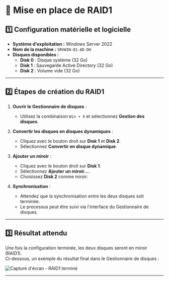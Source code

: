 # :minidisc: Mise en place de RAID1

## :one: Configuration matérielle et logicielle
  
- **Système d'exploitation :** Windows Server 2022  
- **Nom de la machine :** `SRVWIN-01-AD-DH`  
- **Disques disponibles :**
  - **Disk 0** : Disque système (32 Go)
  - **Disk 1** : Sauvegarde Active Directory (32 Go)
  - **Disk 2** : Volume vide (32 Go)

---

## :two: Étapes de création du RAID1

1. **Ouvrir le Gestionnaire de disques** :
   - Utilisez la combinaison `Win + X` et sélectionnez **Gestion des disques**.

2. **Convertir les disques en disques dynamiques** :
   - Cliquez avec le bouton droit sur **Disk 1** et **Disk 2**.
   - Sélectionnez **Convertir en disque dynamique**.

3. **Ajouter un miroir** :
   - Cliquez avec le bouton droit sur **Disk 1**.
   - Sélectionnez **Ajouter un miroir...**.
   - Choisissez **Disk 2** comme miroir.

4. **Synchronisation** :
   - Attendez que la synchronisation entre les deux disques soit terminée.
   - Le processus peut être suivi via l'interface du Gestionnaire de disques.

---

## :three: Résultat attendu

Une fois la configuration terminée, les deux disques seront en miroir (RAID1).  
Ci-dessous, un exemple du résultat final dans le Gestionnaire de disques :

![Capture d'écran - RAID1 terminé](https://github.com/user-attachments/assets/73ca108c-75de-4723-9a72-7a291db6f444)

---


